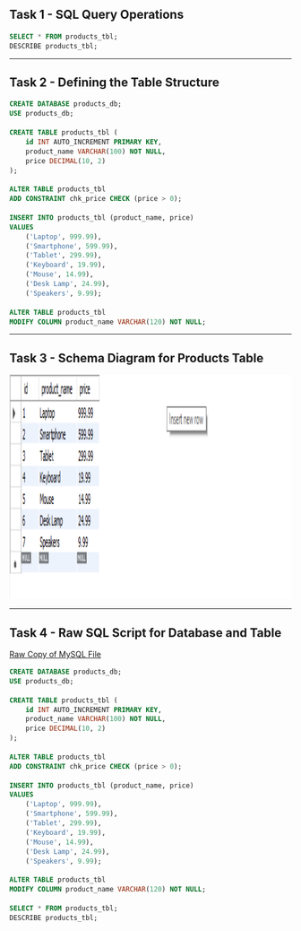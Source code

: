 

## Task 1 - SQL Query Operations

```sql
SELECT * FROM products_tbl;
DESCRIBE products_tbl;
```

---

## Task 2 - Defining the Table Structure

```sql
CREATE DATABASE products_db;
USE products_db;

CREATE TABLE products_tbl (
    id INT AUTO_INCREMENT PRIMARY KEY,
    product_name VARCHAR(100) NOT NULL,
    price DECIMAL(10, 2)
);

ALTER TABLE products_tbl
ADD CONSTRAINT chk_price CHECK (price > 0);

INSERT INTO products_tbl (product_name, price)
VALUES
    ('Laptop', 999.99),
    ('Smartphone', 599.99),
    ('Tablet', 299.99),
    ('Keyboard', 19.99),
    ('Mouse', 14.99),
    ('Desk Lamp', 24.99),
    ('Speakers', 9.99);

ALTER TABLE products_tbl
MODIFY COLUMN product_name VARCHAR(120) NOT NULL;
```

---

## Task 3 - Schema Diagram for Products Table

<img src="https://github.com/itscole05/EDM-Portfolio--Miranda/blob/main/Final%20Task%203/Imagesft3/tables%20(2).png" alt="Alt Text" width="800" height="400">

---

## Task 4 - Raw SQL Script for Database and Table

[Raw Copy of MySQL File](https://github.com/NaythanIsME/EDM-Portfolio/blob/main/Finals%20Task%203/Files/naythan_products.sql)

```sql
CREATE DATABASE products_db;
USE products_db;

CREATE TABLE products_tbl (
    id INT AUTO_INCREMENT PRIMARY KEY,
    product_name VARCHAR(100) NOT NULL,
    price DECIMAL(10, 2)
);

ALTER TABLE products_tbl
ADD CONSTRAINT chk_price CHECK (price > 0);

INSERT INTO products_tbl (product_name, price)
VALUES
    ('Laptop', 999.99),
    ('Smartphone', 599.99),
    ('Tablet', 299.99),
    ('Keyboard', 19.99),
    ('Mouse', 14.99),
    ('Desk Lamp', 24.99),
    ('Speakers', 9.99);

ALTER TABLE products_tbl
MODIFY COLUMN product_name VARCHAR(120) NOT NULL;

SELECT * FROM products_tbl;
DESCRIBE products_tbl;
```
